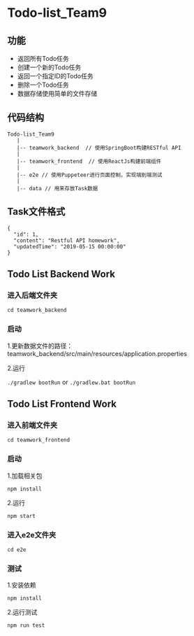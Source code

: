 # Todo-list_Team9
## 功能

- 返回所有Todo任务
- 创建一个新的Todo任务
- 返回一个指定ID的Todo任务
- 删除一个Todo任务
- 数据存储使用简单的文件存储

## 代码结构
    Todo-list_Team9
       |
       |-- teamwork_backend  // 使用SpringBoot构建RESTful API
       |
       |-- teamwork_frontend  // 使用ReactJs构建前端组件
       |
       |-- e2e // 使用Puppeteer进行页面控制，实现端到端测试
       |
       |-- data // 用来存放Task数据

## Task文件格式

    {
      "id": 1,
      "content": "Restful API homework",
      "updatedTime": "2019-05-15 00:00:00"
    }

## Todo List Backend Work
### 进入后端文件夹

`cd teamwork_backend`

### 启动
1.更新数据文件的路径：teamwork_backend/src/main/resources/application.properties


2.运行

`./gradlew bootRun` or `./gradlew.bat bootRun`

## Todo List Frontend Work

### 进入前端文件夹

`cd teamwork_frontend`

### 启动

1.加载相关包

`npm install`

2.运行

`npm start`

### 进入e2e文件夹

`cd e2e`

### 测试

1.安装依赖

`npm install`

2.运行测试

`npm run test`
